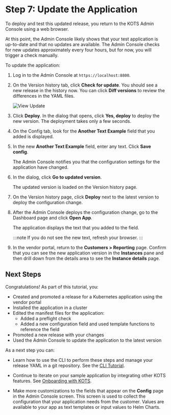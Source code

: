 # Step 7: Update the Application

To deploy and test this updated release, you return to the KOTS Admin Console using a web browser.

At this point, the Admin Console likely shows that your test application is up-to-date and that no updates are available. The Admin Console checks for new updates approximately every four hours, but for now, you will trigger a check manually.

To update the application:

1. Log in to the Admin Console at `https://localhost:8800`.

1. On the Version history tab, click **Check for update**. You should see a new release in the history now. You can click **Diff versions** to review the differences in the YAML files.

   ![View Update](/images/guides/kots/view-update.png)

1. Click **Deploy**. In the dialog that opens, click **Yes, deploy** to deploy the new version. The deployment takes only a few seconds.

1. On the Config tab, look for the **Another Text Example** field that you added is displayed.

1. In the new **Another Text Example** field, enter any text. Click **Save config**.

   The Admin Console notifies you that the configuration settings for the application have changed.

1. In the dialog, click **Go to updated version**.

   The updated version is loaded on the Version history page.

1. On the Version history page, click **Deploy** next to the latest version to deploy the configuration change.

1. After the Admin Console deploys the configuration change, go to the Dashboard page and click **Open App**.

   The application displays the text that you added to the field.

   :::note
   If you do not see the new text, refresh your browser.
   :::

1. In the vendor portal, return to the **Customers > Reporting** page. Confirm that you can see the new application version in the **Instances** pane and then drill down from the details area to see the **Instance details** page.

## Next Steps

Congratulations! As part of this tutorial, you:

- Created and promoted a release for a Kubernetes application using the vendor portal
- Installed the application in a cluster
- Edited the manifest files for the application:
    - Added a preflight check
    - Added a new configuration field and used template functions to reference the field
- Promoted a new release with your changes
- Used the Admin Console to update the application to the latest version

As a next step you can:

- Learn how to use the CLI to perform these steps and manage your release YAML in a git repository. See the [CLI Tutorial](tutorial-cli-setup).

- Continue to iterate on your sample application by integrating other KOTS features. See [Onboarding with KOTS](distributing-workflow).

- Make more customizations to the fields that appear on the **Config** page in the Admin Console screen. This screen is used to collect the configuration that your application needs from the customer. Values are available to your app as text templates or input values to Helm Charts.
